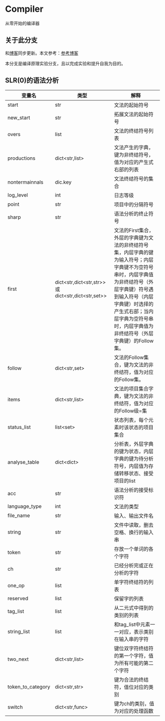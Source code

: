 # Compiler

从零开始的编译器

## 关于此分支

和[博客](https://blog.daitianyu.cn)同步更新。本文参考：[参考博客](http://wang22ti.com/2018/06/09/%E3%80%8A%E7%BC%96%E8%AF%91%E5%8E%9F%E7%90%86%E3%80%8B%E5%AE%9E%E9%AA%8C5-%E8%AF%AD%E6%B3%95%E5%88%86%E6%9E%90%E5%99%A8%E4%B9%8BSLR1%E5%88%86%E6%9E%90%E6%B3%95python%E5%AE%9E%E7%8E%B0/)

本分支是编译原理实验分支，且以完成实验和提升自我为目的。

## SLR(0)的语法分析

| 变量名            | 类型                                                  | 解释                                                                                                                                                                                                                                                                |
| ----------------- | ----------------------------------------------------- | ------------------------------------------------------------------------------------------------------------------------------------------------------------------------------------------------------------------------------------------------------------------- |
| start             | str                                                   | 文法的起始符号                                                                                                                                                                                                                                                      |
| new_start         | str                                                   | 拓展文法的起始符号                                                                                                                                                                                                                                                  |
| overs             | list<str>                                             | 文法的终结符号列表                                                                                                                                                                                                                                                  |
| productions       | dict<str,list<str>>                                   | 文法产生的字典，键为非终结符号，值为对应的产生式右部的列表                                                                                                                                                                                                          |
| nontermainnals    | dic.key                                               | 文法终结符号的集合                                                                                                                                                                                                                                                  |
| log_level         | int                                                   | 日志等级                                                                                                                                                                                                                                                            |
| point             | str                                                   | 项目中的分隔符号                                                                                                                                                                                                                                                    |
| sharp             | str                                                   | 语法分析的终止符号                                                                                                                                                                                                                                                  |
| first             | dict<str,dict<str,str>>或dict<str,dict<str,set<str>>> | 文法的First集合，外层的字典键为文法的非终结符号集，内层字典的键为输入符号；内层字典键不为空符号串时，内层字典值为非终结符号（外层字典键）符号遇到输入符号（内层字典键）时选择的产生式右部；当内层字典为空符号串时，内层字典值为非终结符号（外层字典键）的Follow集。 |
| follow            | dict<str,set<str>>                                    | 文法的Follow集合，键为文法的非终结符，值为对应的Follow集。                                                                                                                                                                                                          |
| items             | dict<str,list<str>>                                   | 文法的项目集合字典，键为文法的非终结符，值为对应的Follow级=集                                                                                                                                                                                                       |
| status_list       | list<set<str>>                                        | 状态列表，每个元素时该状态的项目集合                                                                                                                                                                                                                                |
| analyse_table     | dict<dict<list>>                                      | 分析表，外层字典的键为状态，内层字典的键为待分析符号，内层值为存储转移状态、接受项目的list                                                                                                                                                                          |
| acc               | str                                                   | 语法分析的接受标识符                                                                                                                                                                                                                                                |
| language_type     | int                                                   | 文法的类型                                                                                                                                                                                                                                                          |
| file_name         | str                                                   | 输入、输出文件名                                                                                                                                                                                                                                                    |
| string            | str                                                   | 文件中读取，删去空格、换行的输入串                                                                                                                                                                                                                                  |
| token             | str                                                   | 存放一个单词的各个字符                                                                                                                                                                                                                                              |
| ch                | str                                                   | 已经分析完或正在分析的字符                                                                                                                                                                                                                                          |
| one_op            | list<str>                                             | 单字符终结符的列表                                                                                                                                                                                                                                                  |
| reserved          | list<str>                                             | 保留字的列表                                                                                                                                                                                                                                                        |
| tag_list          | list<str>                                             | 从二元式中得到的类别的列表                                                                                                                                                                                                                                          |
| string_list       | list<str>                                             | 和tag_list中元素一一对应，表示类别在输入串的字符                                                                                                                                                                                                                    |
| two_next          | dict<str,list<str>>                                   | 键位双字符终结符的第一个字符，值为所有可能的第二个字符                                                                                                                                                                                                              |
| token_to_category | dict<str,str>                                         | 键为合法的终结符，值位对应的类别                                                                                                                                                                                                                                    |
| switch            | dict<str,func>                                        | 键为ch的类别，值为对应的处理函数                                                                                                                                                                                                                                    |